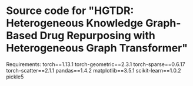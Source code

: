 # Source code for "HGTDR: Heterogeneous Knowledge Graph-Based Drug Repurposing with Heterogeneous Graph Transformer"
Requirements:
torch==1.13.1
torch-geometric==2.3.1
torch-sparse==0.6.17
torch-scatter==2.1.1
pandas==1.4.2
matplotlib==3.5.1
scikit-learn==1.0.2
pickle5
